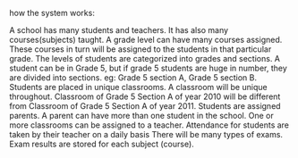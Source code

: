  how the system works:

A school has many students and teachers. It has also many courses(subjects) taught. A grade level can have many courses assigned. These courses in turn will be assigned to the students in that particular grade.
The levels of students are categorized into grades and sections. A student can be in Grade 5, but if grade 5 students are huge in number, they are divided into sections. eg: Grade 5 section A, Grade 5 section B.
Students are placed in unique classrooms. A classroom will be unique throughout. Classroom of Grade 5 Section A of year 2010 will be different from Classroom of Grade 5 Section A of year 2011.
Students are assigned parents. A parent can have more than one student in the school.
One or more classrooms can be assigned to a teacher.
Attendance for students are taken by their teacher on a daily basis
There will be many types of exams. Exam results are stored for each subject (course).
